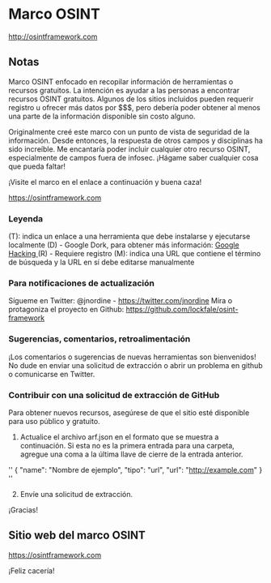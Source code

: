 # Marco OSINT

http://osintframework.com

## Notas
Marco OSINT enfocado en recopilar información de herramientas o recursos gratuitos. La intención es ayudar a las personas a encontrar recursos OSINT gratuitos. Algunos de los sitios incluidos pueden requerir registro u ofrecer más datos por $$$, pero debería poder obtener al menos una parte de la información disponible sin costo alguno.

Originalmente creé este marco con un punto de vista de seguridad de la información. Desde entonces, la respuesta de otros campos y disciplinas ha sido increíble. Me encantaría poder incluir cualquier otro recurso OSINT, especialmente de campos fuera de infosec. ¡Hágame saber cualquier cosa que pueda faltar!

¡Visite el marco en el enlace a continuación y buena caza!

https://osintframework.com

### Leyenda
(T): indica un enlace a una herramienta que debe instalarse y ejecutarse localmente
(D) - Google Dork, para obtener más información: <a href="https://en.wikipedia.org/wiki/Google_hacking"> Google Hacking </a>
(R) - Requiere registro
(M): indica una URL que contiene el término de búsqueda y la URL en sí debe editarse manualmente

### Para notificaciones de actualización
Sígueme en Twitter: @jnordine - https://twitter.com/jnordine
Mira o protagoniza el proyecto en Github: https://github.com/lockfale/osint-framework

### Sugerencias, comentarios, retroalimentación
¡Los comentarios o sugerencias de nuevas herramientas son bienvenidos! No dude en enviar una solicitud de extracción o abrir un problema en github o comunicarse en Twitter.

### Contribuir con una solicitud de extracción de GitHub
Para obtener nuevos recursos, asegúrese de que el sitio esté disponible para uso público y gratuito.
<ol start = "1">
  <li> Actualice el archivo arf.json en el formato que se muestra a continuación. Si esta no es la primera entrada para una carpeta, agregue una coma a la última llave de cierre de la entrada anterior. </li>
</ol>

''
{
  "name": "Nombre de ejemplo",
  "tipo": "url",
  "url": "http://example.com"
}
''

<ol start = "2">
  <li> Envíe una solicitud de extracción. </li>
</ol>

¡Gracias!

## Sitio web del marco OSINT

https://osintframework.com

¡Feliz cacería!